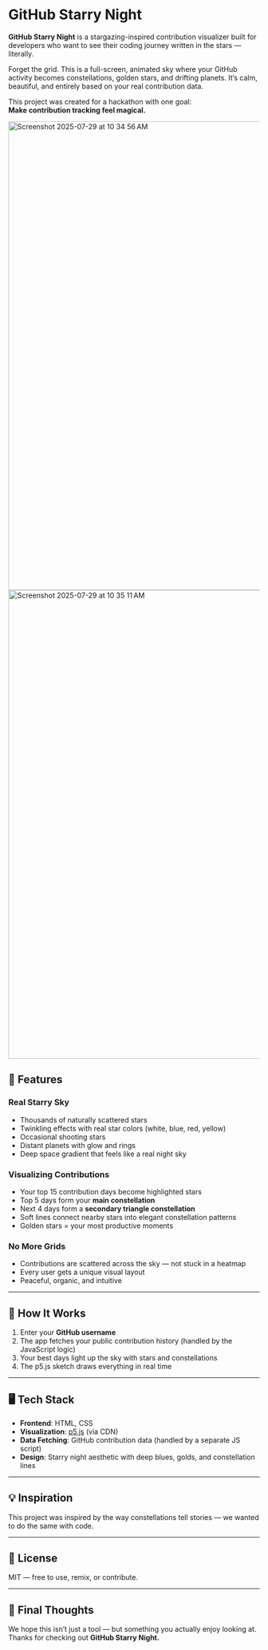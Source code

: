 # GitHub Starry Night

**GitHub Starry Night** is a stargazing-inspired contribution visualizer built for developers who want to see their coding journey written in the stars — literally.

Forget the grid. This is a full-screen, animated sky where your GitHub activity becomes constellations, golden stars, and drifting planets. It’s calm, beautiful, and entirely based on your real contribution data.

This project was created for a hackathon with one goal:  
**Make contribution tracking feel magical.**

<img width="1652" height="940" alt="Screenshot 2025-07-29 at 10 34 56 AM" src="https://github.com/user-attachments/assets/0c8e09d4-8ef8-43fe-93a0-568b7eb6ec0f" />


<img width="1652" height="940" alt="Screenshot 2025-07-29 at 10 35 11 AM" src="https://github.com/user-attachments/assets/09a02faa-5c29-4f3a-92d4-4d8c5f5390b9" />



## 🌌 Features

### Real Starry Sky
- Thousands of naturally scattered stars
- Twinkling effects with real star colors (white, blue, red, yellow)
- Occasional shooting stars
- Distant planets with glow and rings
- Deep space gradient that feels like a real night sky

### Visualizing Contributions
- Your top 15 contribution days become highlighted stars
- Top 5 days form your **main constellation**
- Next 4 days form a **secondary triangle constellation**
- Soft lines connect nearby stars into elegant constellation patterns
- Golden stars = your most productive moments

### No More Grids
- Contributions are scattered across the sky — not stuck in a heatmap
- Every user gets a unique visual layout
- Peaceful, organic, and intuitive

---

## 🎯 How It Works

1. Enter your **GitHub username**
2. The app fetches your public contribution history (handled by the JavaScript logic)
3. Your best days light up the sky with stars and constellations
4. The p5.js sketch draws everything in real time

---

## 🖥 Tech Stack

- **Frontend**: HTML, CSS
- **Visualization**: [p5.js](https://p5js.org/) (via CDN)
- **Data Fetching**: GitHub contribution data (handled by a separate JS script)
- **Design**: Starry night aesthetic with deep blues, golds, and constellation lines

---


## 💡 Inspiration

This project was inspired by the way constellations tell stories — we wanted to do the same with code. 

---

## 📝 License

MIT — free to use, remix, or contribute.

---

## 🌠 Final Thoughts

We hope this isn’t just a tool — but something you actually enjoy looking at.  
Thanks for checking out **GitHub Starry Night.**
